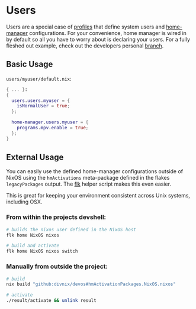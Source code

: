 # Users

Users are a special case of [profiles](../profiles) that define system
users and [home-manager][home-manager] configurations. For your convenience,
home manager is wired in by default so all you have to worry about is declaring
your users. For a fully fleshed out example, check out the developers personal
[branch](https://github.com/divnix/devos/tree/nrd/users/nrd/default.nix).

## Basic Usage
`users/myuser/default.nix`:
```nix
{ ... }:
{
  users.users.myuser = {
    isNormalUser = true;
  };

  home-manager.users.myuser = {
    programs.mpv.enable = true;
  };
}

```

## External Usage
You can easily use the defined home-manager configurations outside of NixOS
using the `hmActivations` meta-package defined in the flakes `legacyPackages`
output. The [flk](../doc/flk) helper script makes this even easier.

This is great for keeping your environment consistent across Unix systems,
including OSX.

### From within the projects devshell:
```sh
# builds the nixos user defined in the NixOS host
flk home NixOS nixos

# build and activate
flk home NixOS nixos switch
```

### Manually from outside the project:
```sh
# build
nix build "github:divnix/devos#hmActivationPackages.NixOS.nixos"

# activate
./result/activate && unlink result
```

[home-manager]: https://nix-community.github.io/home-manager
